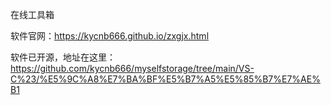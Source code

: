 在线工具箱

软件官网：https://kycnb666.github.io/zxgjx.html


软件已开源，地址在这里：https://github.com/kycnb666/myselfstorage/tree/main/VS-C%23/%E5%9C%A8%E7%BA%BF%E5%B7%A5%E5%85%B7%E7%AE%B1
